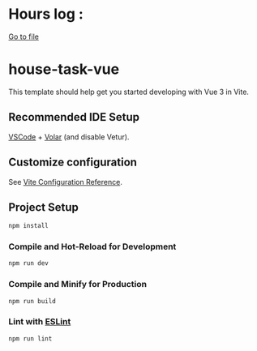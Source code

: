 <h1>Hours log :</h1>
<a href="https://docs.google.com/spreadsheets/d/13IBy220qfK6nFzp6KR-cd6qiWtVHPx7v/edit?usp=sharing&ouid=104053893889182710071&rtpof=true&sd=true">Go to file</a>


# house-task-vue

This template should help get you started developing with Vue 3 in Vite.

## Recommended IDE Setup

[VSCode](https://code.visualstudio.com/) + [Volar](https://marketplace.visualstudio.com/items?itemName=Vue.volar) (and disable Vetur).

## Customize configuration

See [Vite Configuration Reference](https://vitejs.dev/config/).

## Project Setup

```sh
npm install
```

### Compile and Hot-Reload for Development

```sh
npm run dev
```

### Compile and Minify for Production

```sh
npm run build
```

### Lint with [ESLint](https://eslint.org/)

```sh
npm run lint
```
